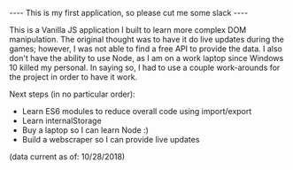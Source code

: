 ---- This is my first application, so please cut me some slack ----

This is a Vanilla JS application I built to learn more complex DOM manipulation.  The original thought was to have it do live updates during the games; however, I was not able to find a free API to provide the data.  I also don't have the ability to use Node, as I am on a work laptop since Windows 10 killed my personal.  In saying so, I had to use a couple work-arounds for the project in order to have it work.

Next steps (in no particular order):
  - Learn ES6 modules to reduce overall code using import/export
  - Learn internalStorage
  - Buy a laptop so I can learn Node :)
  - Build a webscraper so I can provide live updates

(data current as of: 10/28/2018)
